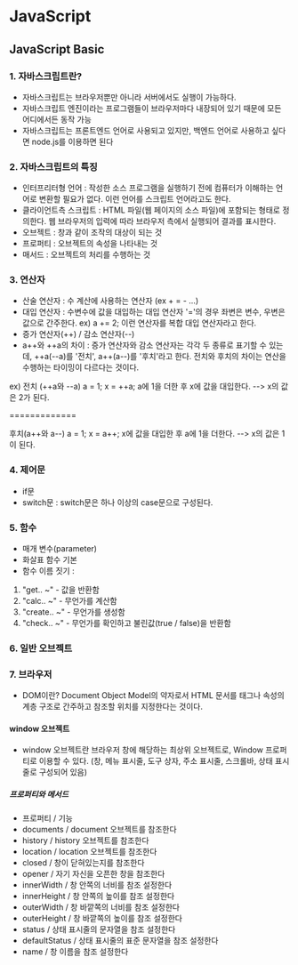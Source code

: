 # JavaScript

## JavaScript Basic

### 1. 자바스크립트란?
- 자바스크립트는 브라우저뿐만 아니라 서버에서도 실행이 가능하다. 
- 자바스크립트 엔진이라는 프로그램들이 브라우저마다 내장되어 있기 때문에 모든 어디에서든 동작 가능 
- 자바스크립트는 프론트엔드 언어로 사용되고 있지만, 백엔드 언어로 사용하고 싶다면 node.js를 이용하면 된다

### 2. 자바스크립트의 특징
- 인터프리터형 언어 : 작성한 소스 프로그램을 실행하기 전에 컴퓨터가 이해하는 언어로 변환할 필요가 없다. 이런 언어를 스크립트 언어라고도 한다.
- 클라이언트측 스크립트 : HTML  파일(웹 페이지의 소스 파일)에 포함되는 형태로 정의한다. 웹 브라우저의 입력에 따라 브라우저 측에서 실행되어 결과를 표시한다.
- 오브젝트 : 창과 같이 조작의 대상이 되는 것
- 프로퍼티 : 오브젝트의 속성을 나타내는 것
- 매서드 : 오브젝트의 처리를 수행하는 것 

### 3. 연산자 
- 산술 연산자 : 수 계산에 사용하는 연산자 (ex + = - ...)
- 대입 연산자 : 수변수에 값을 대입하는 대입 연산자 '='의 경우 좌변은 변수, 우변은 값으로 간주한다.
ex) a += 2; 이런 연산자를 복합 대입 연산자라고 한다.
- 증가 연산자(++) / 감소 연산자(--)
- a++와 ++a의 차이
: 증가 연산자와 감소 연산자는 각각 두 종류로 표기할 수 있는데, ++a(--a)를 '전치', a++(a--)를 '후치'라고 한다. 전치와 후치의 차이는 연산을 수행하는 타이밍이 다르다는 것이다.

ex) 
전치 (++a와 --a)
a = 1;
x = ++a;
a에 1을 더한 후 x에 값을 대입한다. --> x의 값은 2가 된다.

=============

후치(a++와 a--)
a = 1;
x = a++;
x에 값을 대입한 후 a에 1을 더한다. --> x의 값은 1이 된다.

### 4. 제어문 
- if문
- switch문 : switch문은 하나 이상의 case문으로 구성된다. 

### 5. 함수

- 매개 변수(parameter)
- 화살표 함수 기본
- 함수 이름 짓기 :
1. "get.. ~" - 값을 반환함
2. "calc.. ~" - 무언가를 계산함 
3. "create.. ~" -   무언가를 생성함
4. "check.. ~" - 무언가를 확인하고 불린값(true / false)을 반환함

### 6. 일반 오브젝트


### 7. 브라우저

- DOM이란? Document Object Model의 약자로서 HTML 문서를 태그나 속성의 계층 구조로 간주하고 참조할 위치를 지정한다는 것이다.

#### window 오브젝트 
- window 오브젝트란 브라우저 창에 해당하는 최상위 오브젝트로, Window 프로퍼티로 이용할 수 있다. (창, 메뉴 표시줄, 도구 상자, 주소 표시줄, 스크롤바, 상태 표시줄로 구성되어 있음)
##### 프로퍼티와 메서드
- 프로퍼티  / 기능
- documents / document 오브젝트를 참조한다
- history / history 오브젝트를 참조한다
- location / location 오브젝트를 참조한다
- closed / 창이 닫혀있는지를 참조한다
- opener / 자기 자신을 오픈한 창을 참조한다
- innerWidth / 창 안쪽의 너비를 참조 설정한다
- innerHeight / 창 안쪽의 높이를 참조 설정한다
- outerWidth / 창 바깥쪽의 너비를 참조 설정한다
- outerHeight / 창 바깥쪽의 높이를 참조 설정한다
- status / 상태 표시줄의 문자열을 참조 설정한다
- defaultStatus / 상태 표시줄의 표준 문자열을 참조 설정한다
- name / 창 이름을 참조 설정한다

